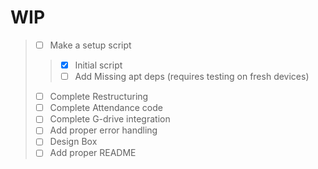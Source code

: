 # WIP

>- [ ] Make a setup script
>>-[x] Initial script
>>-[ ] Add Missing apt deps (requires testing on fresh devices)
>- [ ] Complete Restructuring 
>- [ ] Complete Attendance code
>- [ ] Complete G-drive integration
>- [ ] Add proper error handling
>- [ ] Design Box
>- [ ] Add proper README